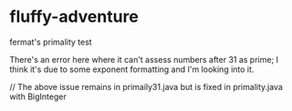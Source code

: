# fluffy-adventure
fermat's primality test

There's an error here where it can't assess numbers after 31 as prime; I think it's due to some exponent formatting and I'm looking into it. 

// The above issue remains in primaily31.java but is fixed in primality.java with BigInteger
